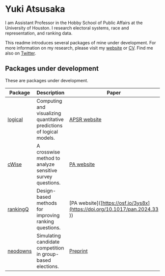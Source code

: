 # Yuki Atsusaka

I am Assistant Professor in the Hobby School of Public Affairs at the University of Houston. I research electoral systems, race and representation, and ranking data. 

This readme introduces several packages of mine under development. For more information on my research, please visit my [website](https://atsusaka.org/) or [CV](https://www.dropbox.com/scl/fi/ypyoz5dw6izcm20iumsby/CV_YukiAtsusaka.pdf?rlkey=bs7lw1k1kmvvgz40uf066zden&st=kns2szyp&dl=0). Find me also on  [Twitter](https://x.com/Yuki_Atsusaka).

## Packages under development

These are packages under development.

| Package | Description | Paper |
| ------- | ----------- | ------|
| [logical](https://github.com/YukiAtsusaka/logical)  | Computing and visualizing quantitative predictions of logical models. | [APSR website](https://doi.org/10.1017/S000305542100054X)
| [cWise](https://github.com/YukiAtsusaka/cWise)      | A crosswise method to analyze sensitive survey questions. | [PA website](https://doi.org/10.1017/pan.2021.43 )
| [rankingQ](https://sysilviakim.com/rankingQ/)       | Design-based methods for improving ranking questions. | [PA website]([https://osf.io/3ys8x](https://doi.org/10.1017/pan.2024.33 ))
| [neodowns](https://github.com/YukiAtsusaka/neodowns)| Simulating candidate competition in group-based elections. | [Preprint](https://osf.io/62t3b_v1)
